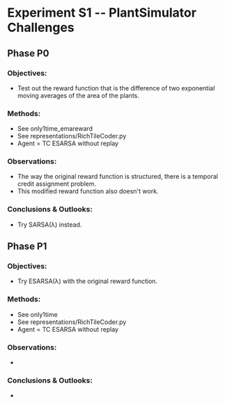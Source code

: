 #  Experiment S1 -- PlantSimulator Challenges

## Phase P0
### Objectives:
- Test out the reward function that is the difference of two exponential moving averages of the area of the plants.
### Methods:
- See only1time_emareward
- See representations/RichTileCoder.py
- Agent = TC ESARSA without replay
### Observations:
- The way the original reward function is structured, there is a temporal credit assignment problem.
- This modified reward function also doesn't work.

### Conclusions & Outlooks:
- Try SARSA(λ) instead.

## Phase P1
### Objectives:
- Try ESARSA(λ) with the original reward function.
### Methods:
- See only1time
- See representations/RichTileCoder.py
- Agent = TC ESARSA without replay
### Observations:
-

### Conclusions & Outlooks:
- 
